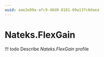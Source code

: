 ```yaml
---
uuid: aae2e89a-afc9-40d0-8181-09a137c0daea
---
```



# Nateks.FlexGain


<!-- prettier-ignore -->
!!! todo
    Describe *Nateks.FlexGain* profile

